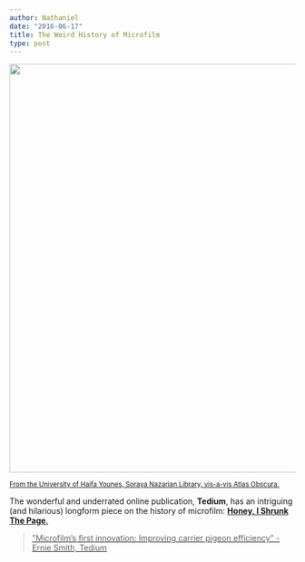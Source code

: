 ```yaml
---
author: Nathaniel
date: "2016-06-17"
title: The Weird History of Microfilm
type: post
---
```


<a href="http://tedium.co/2016/06/14/microfiche-microfilm-libraries-history/"><img src="/assets/microfilmhistory.jpg" width="720px"/></a>

<small>
<a href="https://commons.wikimedia.org/wiki/File:Microfilm_reader_for_articles_and_daily_papers.jpg">From the University of Haifa Younes, Soraya Nazarian Library, vis-a-vis Atlas Obscura.</a>
</small>

The wonderful and underrated online publication, <strong>Tedium</strong>, has an intriguing (and hilarious) longform piece on the history of microfilm: <strong><a href="http://tedium.co/2016/06/14/microfiche-microfilm-libraries-history/">Honey, I Shrunk The Page</strong>.

<blockquote>
"Microfilm’s first innovation: Improving carrier pigeon efficiency" - Ernie Smith, Tedium
</blockquote>